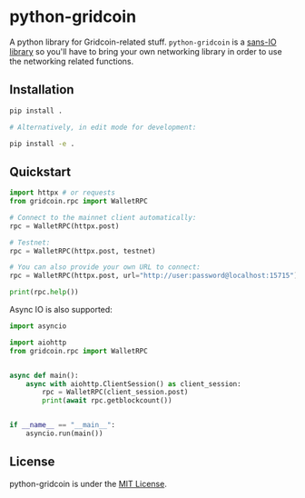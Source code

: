 # python-gridcoin

A python library for Gridcoin-related stuff. `python-gridcoin` is a [sans-IO library](https://sans-io.readthedocs.io/) so you'll have to bring your own networking library in order to use the networking related functions.

## Installation

```sh
pip install .

# Alternatively, in edit mode for development:

pip install -e .
```

## Quickstart

```python
import httpx # or requests
from gridcoin.rpc import WalletRPC

# Connect to the mainnet client automatically:
rpc = WalletRPC(httpx.post)

# Testnet:
rpc = WalletRPC(httpx.post, testnet)

# You can also provide your own URL to connect:
rpc = WalletRPC(httpx.post, url="http://user:password@localhost:15715")

print(rpc.help())
```

Async IO is also supported:

```python
import asyncio

import aiohttp
from gridcoin.rpc import WalletRPC


async def main():
    async with aiohttp.ClientSession() as client_session:
        rpc = WalletRPC(client_session.post)
        print(await rpc.getblockcount())


if __name__ == "__main__":
    asyncio.run(main())
```

## License

python-gridcoin is under the [MIT License](LICENSE).
